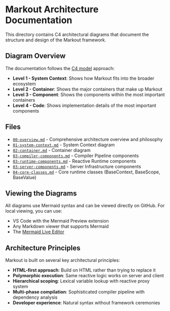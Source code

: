 # Markout Architecture Documentation

This directory contains C4 architectural diagrams that document the structure and design of the Markout framework.

## Diagram Overview

The documentation follows the [C4 model](https://c4model.com/) approach:

- **Level 1 - System Context**: Shows how Markout fits into the broader ecosystem
- **Level 2 - Container**: Shows the major containers that make up Markout  
- **Level 3 - Component**: Shows the components within the most important containers
- **Level 4 - Code**: Shows implementation details of the most important components

## Files

- [`00-overview.md`](00-overview.md) - Comprehensive architecture overview and philosophy
- [`01-system-context.md`](01-system-context.md) - System Context diagram
- [`02-container.md`](02-container.md) - Container diagram
- [`03-compiler-components.md`](03-compiler-components.md) - Compiler Pipeline components
- [`03-runtime-components.md`](03-runtime-components.md) - Reactive Runtime components  
- [`03-server-components.md`](03-server-components.md) - Server Infrastructure components
- [`04-core-classes.md`](04-core-classes.md) - Core runtime classes (BaseContext, BaseScope, BaseValue)

## Viewing the Diagrams

All diagrams use Mermaid syntax and can be viewed directly on GitHub. For local viewing, you can use:

- VS Code with the Mermaid Preview extension
- Any Markdown viewer that supports Mermaid
- The [Mermaid Live Editor](https://mermaid.live/)

## Architecture Principles

Markout is built on several key architectural principles:

- **HTML-first approach**: Build on HTML rather than trying to replace it
- **Polymorphic execution**: Same reactive logic works on server and client
- **Hierarchical scoping**: Lexical variable lookup with reactive proxy system
- **Multi-phase compilation**: Sophisticated compiler pipeline with dependency analysis
- **Developer experience**: Natural syntax without framework ceremonies